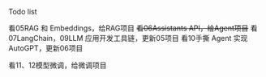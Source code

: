Todo list

看05RAG 和 Embeddings，给RAG项目
~~看06Assistants API，给Agent项目~~
看07LangChain，09LLM 应用开发工具链，更新05项目
看10手撕 Agent 实现 AutoGPT，更新06项目

看11、12模型微调，给微调项目
